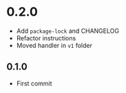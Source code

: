 # 0.2.0

+ Add `package-lock` and CHANGELOG
+ Refactor instructions
+ Moved handler in `v1` folder

## 0.1.0

+ First commit